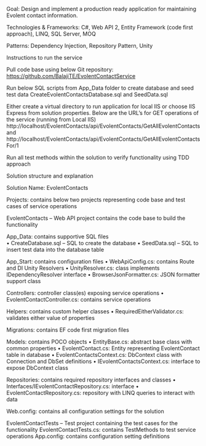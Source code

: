 
Goal: Design and implement a production ready application for maintaining Evolent contact information.

Technologies & Frameworks: C#, Web API 2, Entity Framework (code first approach), LINQ, SQL Server, MOQ

Patterns:   Dependency Injection,	Repository Pattern,	Unity

Instructions to run the service

Pull code base using below Git repository: https://github.com/BalajiTE/EvolentContactService	

Run below SQL scripts from App_Data folder to create database and seed test data
CreateEvolentContactsDatabase.sql and SeedData.sql

Either create a virtual directory to run application for local IIS or choose IIS Express from solution properties. Below are the URL’s for GET operations of the service (running from Local IIS)
http://localhost/EvolentContacts/api/EvolentContacts/GetAllEvolentContacts and http://localhost/EvolentContacts/api/EvolentContacts/GetAllEvolentContactsFor/1

Run all test methods within the solution to verify functionality using TDD approach

Solution structure and explanation

Solution Name: EvolentContacts

Projects: contains below two projects representing code base and test cases of service operations

EvolentContacts – Web API project contains the code base to build the functionality

  App_Data: contains supportive SQL files  
•	  CreateDatabase.sql – SQL to create the database
•	  SeedData.sql – SQL to insert test data into the database table

App_Start: contains configuration files
•	WebApiConfig.cs: contains Route and DI Unity Resolvers
•	UnityResolver.cs: class implements IDependencyResolver interface
•	BrowserJsonFormatter.cs: JSON formatter support class

Controllers: controller class(es) exposing service operations
•	EvolentContactController.cs: contains service operations

Helpers: contains custom helper classes
•	RequiredEitherValidator.cs: validates either value of properties

Migrations: contains EF code first migration files

Models: contains POCO objects
•	EntityBase.cs: abstract base class with common properties
•	EvolentContact.cs: Entity representing EvolentContact table in database
•	EvolentContactsContext.cs: DbContext class with Connection and DbSet definitions
•	IEvolentContactsContext.cs: interface to expose DbContext class

Repositories: contains required repository interfaces and classes
•	Interfaces/IEvolentContactRepository.cs: interface
•	EvolentContactRepository.cs: repository with LINQ queries to interact with data

Web.config: contains all configuration settings for the solution

EvolentContactTests – Test project containing the test cases for the functionality
EvolentContactTests.cs: contains TestMethods to test service operations
App.config: contains configuration setting definitions

